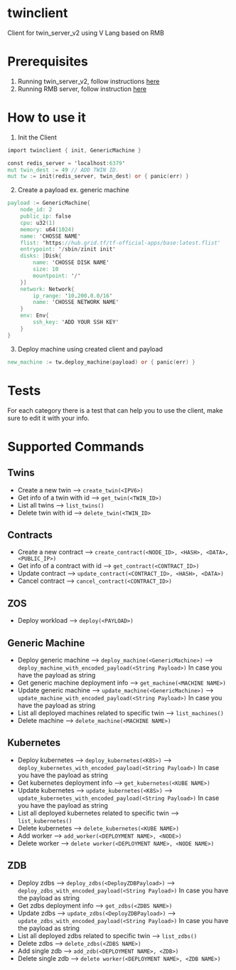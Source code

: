 # twinclient
Client for twin_server_v2 using V Lang based on RMB

# Prerequisites
1. Running twin_server_v2, follow instructions [here](https://github.com/threefoldtech/twin_server_v2/blob/development/docs/server.md)
2. Running RMB server, follow instruction [here](https://github.com/threefoldtech/rmb/blob/master/README.md)

# How to use it
1. Init the Client
```V
import twinclient { init, GenericMachine }

const redis_server = 'localhost:6379'
mut twin_dest := 49 // ADD TWIN ID.
mut tw := init(redis_server, twin_dest) or { panic(err) }
```
2. Create a payload ex. generic machine
```V
payload := GenericMachine{
    node_id: 2
    public_ip: false
    cpu: u32(1)
    memory: u64(1024)
    name: 'CHOSSE NAME'
    flist: 'https://hub.grid.tf/tf-official-apps/base:latest.flist'
    entrypoint: '/sbin/zinit init'
    disks: [Disk{
        name: 'CHOSSE DISK NAME'
        size: 10
        mountpoint: '/'
    }]
    network: Network{
        ip_range: '10.200.0.0/16'
        name: 'CHOSSE NETWORK NAME'
    }
    env: Env{
        ssh_key: 'ADD YOUR SSH KEY'
    }
}
```
3. Deploy machine using created client and payload
```V
new_machine := tw.deploy_machine(payload) or { panic(err) }
```
# Tests

For each category there is a test that can help you to use the client, make sure to edit it with your info.
# Supported Commands

## Twins
- Create a new twin             --> `create_twin(<IPV6>)`
- Get info of a twin with id    --> `get_twin(<TWIN_ID>)`
- List all twins                --> `list_twins()`
- Delete twin with id           --> `delete_twin(<TWIN_ID>`

## Contracts
- Create a new contract           --> `create_contract(<NODE_ID>, <HASH>, <DATA>, <PUBLIC_IP>)`
- Get info of a contract with id  --> `get_contract(<CONTRACT_ID>)`
- Update contract                 --> `update_contract(<CONTRACT_ID>, <HASH>, <DATA>)`
- Cancel contract                 --> `cancel_contract(<CONTRACT_ID>)`

## ZOS
- Deploy workload --> `deploy(<PAYLOAD>)`

## Generic Machine
- Deploy generic machine                              --> `deploy_machine(<GenericMachine>)`
                                                      --> `deploy_machine_with_encoded_payload(<String Payload>)` In case you have the payload as string
- Get generic machine deployment info                 --> `get_machine(<MACHINE NAME>)`
- Update generic machine                              --> `update_machine(<GenericMachine>)`
                                                      --> `update_machine_with_encoded_payload(<String Payload>)` In case you have the payload as string
- List all deployed machines related to specific twin --> `list_machines()`
- Delete machine                                      --> `delete_machine(<MACHINE NAME>)`

## Kubernetes
- Deploy kubernetes                                     --> `deploy_kubernetes(<K8S>)`
                                                        --> `deploy_kubernetes_with_encoded_payload(<String Payload>)` In case you have the payload as string
- Get kubernetes deployment info                        --> `get_kubernetes(<KUBE NAME>)`
- Update kubernetes                                     --> `update_kubernetes(<K8S>)`
                                                        --> `update_kubernetes_with_encoded_payload(<String Payload>)` In case you have the payload as string
- List all deployed kubernetes related to specific twin --> `list_kubernetes()`
- Delete kubernetes                                     --> `delete_kubernetes(<KUBE NAME>)`
- Add worker                                            --> `add_worker(<DEPLOYMENT NAME>, <NODE>)`
- Delete worker                                         --> `delete worker(<DEPLOYMENT NAME>, <NODE NAME>)`

## ZDB
- Deploy zdbs                                     --> `deploy_zdbs(<DeployZDBPayload>)`
                                                  --> `deploy_zdbs_with_encoded_payload(<String Payload>)` In case you have the payload as string
- Get zdbs deployment info                        --> `get_zdbs(<ZDBS NAME>)`
- Update zdbs                                     --> `update_zdbs(<DeployZDBPayload>)`
                                                  --> `update_zdbs_with_encoded_payload(<String Payload>)` In case you have the payload as string
- List all deployed zdbs related to specific twin --> `list_zdbs()`
- Delete zdbs                                     --> `delete_zdbs(<ZDBS NAME>)`
- Add single zdb                                  --> `add_zdb(<DEPLOYMENT NAME>, <ZDB>)`
- Delete single zdb                               --> `delete worker(<DEPLOYMENT NAME>, <ZDB NAME>)`